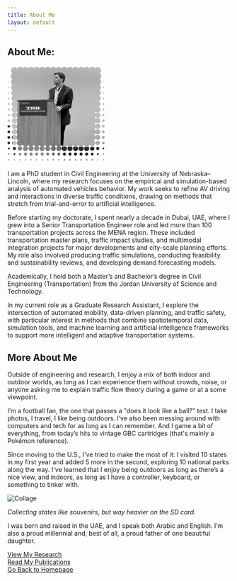 ```yaml
---
title: About Me
layout: default
---
```

## About Me:

<img src="DP4.png" alt="Mohammad Elayan" style="width: 220px; border-radius: 1px;" />

I am a PhD student in Civil Engineering at the University of Nebraska–Lincoln, where my research focuses on the empirical and simulation-based analysis of automated vehicles behavior. My work seeks to refine AV driving and interactions in diverse traffic conditions, drawing on methods that stretch from trial-and-error to artificial intelligence.

Before starting my doctorate, I spent nearly a decade in Dubai, UAE, where I grew into a Senior Transportation Engineer role and led more than 100 transportation projects across the MENA region. These included transportation master plans, traffic impact studies, and multimodal integration projects for major developments and city-scale planning efforts. My role also involved producing traffic simulations, conducting feasibility and sustainability reviews, and developing demand forecasting models.

Academically, I hold both a Master’s and Bachelor’s degree in Civil Engineering (Transportation) from the Jordan University of Science and Technology.

In my current role as a Graduate Research Assistant, I explore the intersection of automated mobility, data-driven planning, and traffic safety, with particular interest in methods that combine spatiotemporal data, simulation tools, and machine learning and artificial intelligence frameworks to support more intelligent and adaptive transportation systems.

## More About Me

Outside of engineering and research, I enjoy a mix of both indoor and outdoor worlds, as long as I can experience them without crowds, noise, or anyone asking me to explain traffic flow theory during a game or at a some viewpoint.

I’m a football fan, the one that passes a "does it look like a ball?" test. I take photos, I travel, I like being outdoors. I’ve also been messing around with computers and tech for as long as I can remember. And I game a bit of everything, from today’s hits to vintage GBC cartridges (that's mainly a Pokémon reference). 

Since moving to the U.S., I've tried to make the most of it: I visited 10 states in my first year and added 5 more in the second, exploring 10 national parks along the way. I've learned that I enjoy being outdoors as long as there’s a nice view, and indoors, as long as I have a controller, keyboard, or something to tinker with.

<img src="NP_Collage.png" alt="Collage" style="width: 500px; border-radius: 1px;" /> 

*Collecting states like souvenirs, but way heavier on the SD card.*

I was born and raised in the UAE, and I speak both Arabic and English. I’m also a proud millennial and, best of all, a proud father of one beautiful daughter.

[View My Research](research.md)  
[Read My Publications](publications.md)  
[Go Back to Homepage](index.md)



